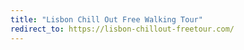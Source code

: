 ```yaml
---
title: "Lisbon Chill Out Free Walking Tour"
redirect_to: https://lisbon-chillout-freetour.com/
---
```

